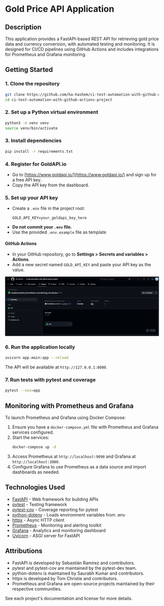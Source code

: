 # Gold Price API Application

## Description
This application provides a FastAPI-based REST API for retrieving gold price data and currency conversion, with automated testing and monitoring. It is designed for CI/CD pipelines using GitHub Actions and includes integrations for Prometheus and Grafana monitoring.

## Getting Started

### 1. Clone the repository
```bash
git clone https://github.com/ha-hashem/ci-test-automation-with-github-actions-project.git
cd ci-test-automation-with-github-actions-project
```

### 2. Set up a Python virtual environment
```bash
python3 -m venv venv
source venv/bin/activate
```

### 3. Install dependencies
```bash
pip install -r requirements.txt
```

### 4. Register for GoldAPI.io
- Go to [https://www.goldapi.io/](https://www.goldapi.io/) and sign up for a free API key.
- Copy the API key from the dashboard.

### 5. Set up your API key
- Create a `.env` file in the project root:
	```
	GOLD_API_KEY=your_goldapi_key_here
	```
- **Do not commit your `.env` file.**
- Use the provided `.env.example` file as template

#### GitHub Actions
- In your GitHub repository, go to **Settings > Secrets and variables > Actions**.
- Add a new secret named `GOLD_API_KEY` and paste your API key as the value.

![CI Test Passing Screenshot](./assets/test-success.png)

### 6. Run the application locally
```bash
uvicorn app.main:app --reload
```
The API will be available at `http://127.0.0.1:8000`.

### 7. Run tests with pytest and coverage
```bash
pytest --cov=app
```

## Monitoring with Prometheus and Grafana

To launch Prometheus and Grafana using Docker Compose:

1. Ensure you have a `docker-compose.yml` file with Prometheus and Grafana services configured.
2. Start the services:
	 ```bash
	 docker-compose up -d
	 ```
3. Access Prometheus at `http://localhost:9090` and Grafana at `http://localhost:3000`.
4. Configure Grafana to use Prometheus as a data source and import dashboards as needed.

## Technologies Used

- [FastAPI](https://fastapi.tiangolo.com/) - Web framework for building APIs
- [pytest](https://docs.pytest.org/) - Testing framework
- [pytest-cov](https://pytest-cov.readthedocs.io/) - Coverage reporting for pytest
- [python-dotenv](https://github.com/theskumar/python-dotenv) - Loads environment variables from .env
- [httpx](https://www.python-httpx.org/) - Async HTTP client
- [Prometheus](https://prometheus.io/) - Monitoring and alerting toolkit
- [Grafana](https://grafana.com/) - Analytics and monitoring dashboard
- [Uvicorn](https://www.uvicorn.org/) - ASGI server for FastAPI

## Attributions

- FastAPI is developed by Sebastián Ramírez and contributors.
- pytest and pytest-cov are maintained by the pytest-dev team.
- python-dotenv is maintained by Saurabh Kumar and contributors.
- httpx is developed by Tom Christie and contributors.
- Prometheus and Grafana are open-source projects maintained by their respective communities.

See each project's documentation and license for more details.